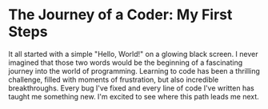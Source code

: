 # The Journey of a Coder: My First Steps 
It all started with a simple "Hello, World!" on a glowing black screen. 
I never imagined that those two words would be the beginning of a 
fascinating journey into the world of programming. Learning to code has 
been a thrilling challenge, filled with moments of frustration, but also 
incredible breakthroughs. Every bug I've fixed and every line of code I've 
written has taught me something new. I'm excited to see where this path 
leads me next.